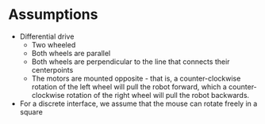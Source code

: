 # Assumptions

* Differential drive
    * Two wheeled
    * Both wheels are parallel
    * Both wheels are perpendicular to the line that connects their centerpoints
    * The motors are mounted opposite - that is, a counter-clockwise rotation of the
      left wheel will pull the robot forward, which a counter-clockwise rotation of the
      right wheel will pull the robot backwards.
* For a discrete interface, we assume that the mouse can rotate freely in a square
